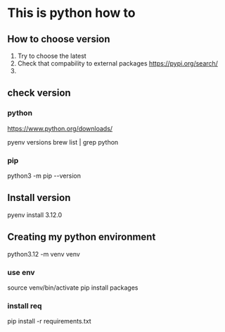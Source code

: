 # This is python how to

## How to choose version

1. Try to choose the latest
2. Check that compability to external packages https://pypi.org/search/
3. 

## check version

### python

https://www.python.org/downloads/

pyenv versions
brew list | grep python

### pip

python3 -m pip --version

## Install version

pyenv install 3.12.0

## Creating my python environment

python3.12 -m venv venv

### use env

source venv/bin/activate
pip install packages

### install req

pip install -r requirements.txt

